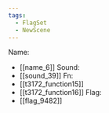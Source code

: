 ```yaml
---
tags:
  - FlagSet
  - NewScene
---
```

Name:
- [[name_6]]
Sound:
- [[sound_39]]
Fn:
- [[t3172_function15]]
- [[t3172_function16]]
Flag:
- [[flag_9482]]
